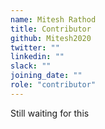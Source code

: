 ```yaml
---
name: Mitesh Rathod
title: Contributor
github: Mitesh2020
twitter: ""
linkedin: ""
slack: ""
joining_date: ""
role: "contributor"
---
```


Still waiting for this
